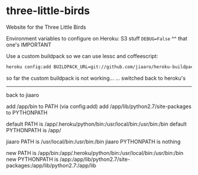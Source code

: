 three-little-birds
==================

Website for the Three Little Birds


Environment variables to configure on Heroku:
S3 stuff
`DEBUG=False`
^^ that one's IMPORTANT


Use a custom buildpack so we can use lessc and coffeescript:

```sh
heroku config:add BUILDPACK_URL=git://github.com/jiaaro/heroku-buildpack-django.git
```
so far the custom buildpack is not working...
... switched back to heroku's


-----------------

back to jiaaro

add /app/bin to PATH (via config:add)
add /app/lib/python2.7/site-packages to PYTHONPATH

default PATH is /app/.heroku/python/bin:/usr/local/bin:/usr/bin:/bin
default PYTHONPATH is /app/

jiaaro PATH is /usr/local/bin:/usr/bin:/bin
jiaaro PYTHONPATH is nothing

new PATH is /app/bin:/app/.heroku/python/bin:/usr/local/bin:/usr/bin:/bin
new PYTHONPATH is /app:/app/lib/python2.7/site-packages:/app/lib/python2.7:/app/lib
